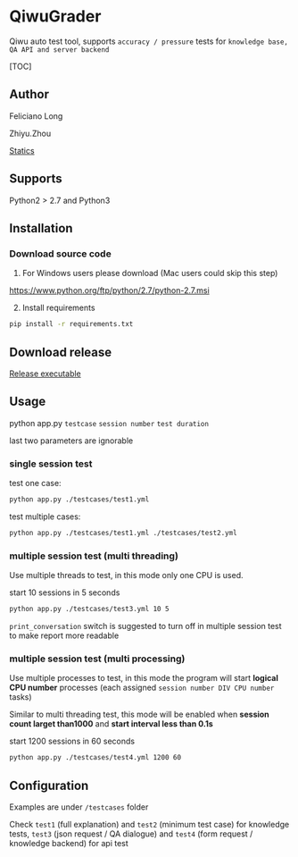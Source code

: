 # QiwuGrader
Qiwu auto test tool, supports `accuracy / pressure` tests for `knowledge base, QA API and server backend`

[TOC]

## Author

Feliciano Long

Zhiyu.Zhou

[Statics](https://github.com/noahzark/QiwuGrader/graphs/contributors)

## Supports

Python2 > 2.7 and Python3

## Installation

### Download source code

1. For Windows users please download (Mac users could skip this step)

https://www.python.org/ftp/python/2.7/python-2.7.msi

2. Install requirements

``` bash
pip install -r requirements.txt
```

## Download release

[Release executable](https://github.com/noahzark/QiwuGrader/releases)

## Usage

python app.py `testcase` `session number` `test duration`

last two parameters are ignorable

### single session test

test one case:

``` bash
python app.py ./testcases/test1.yml
```

test multiple cases:

``` bash
python app.py ./testcases/test1.yml ./testcases/test2.yml
```

### multiple session test (multi threading)

Use multiple threads to test, in this mode only one CPU is used.

start 10 sessions in 5 seconds

``` bash
python app.py ./testcases/test3.yml 10 5
```

`print_conversation` switch is suggested to turn off in multiple session test to make report more readable

### multiple session test (multi processing)

Use multiple processes to test, in this mode the program will start **logical CPU number** processes (each assigned `session number DIV CPU number` tasks)

Similar to multi threading test, this mode will be enabled when **session count larget than1000** and **start interval less than  0.1s**

start 1200 sessions in 60 seconds

``` bash
python app.py ./testcases/test4.yml 1200 60
```

## Configuration

Examples are under `/testcases` folder

Check `test1` (full explanation) and `test2` (minimum test case) for knowledge tests, `test3` (json request / QA dialogue) and `test4` (form request / knowledge backend) for api test